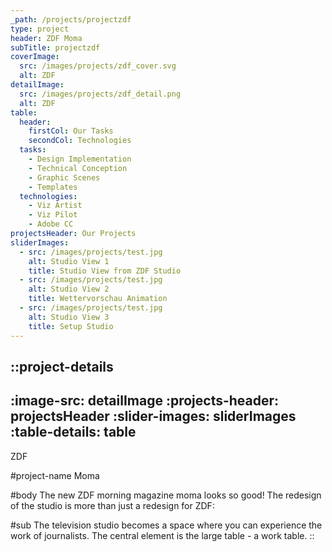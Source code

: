 ```yaml
---
_path: /projects/projectzdf
type: project
header: ZDF Moma
subTitle: projectzdf
coverImage:
  src: /images/projects/zdf_cover.svg
  alt: ZDF
detailImage:
  src: /images/projects/zdf_detail.png
  alt: ZDF
table:
  header:
    firstCol: Our Tasks
    secondCol: Technologies
  tasks:
    - Design Implementation
    - Technical Conception
    - Graphic Scenes
    - Templates
  technologies:
    - Viz Artist
    - Viz Pilot
    - Adobe CC
projectsHeader: Our Projects
sliderImages:
  - src: /images/projects/test.jpg
    alt: Studio View 1
    title: Studio View from ZDF Studio
  - src: /images/projects/test.jpg
    alt: Studio View 2
    title: Wettervorschau Animation
  - src: /images/projects/test.jpg
    alt: Studio View 3
    title: Setup Studio
---
```


::project-details
---
:image-src: detailImage
:projects-header: projectsHeader
:slider-images: sliderImages
:table-details: table
---
ZDF

#project-name
Moma

#body
The new ZDF morning magazine moma looks so good! The redesign of the studio is more than just a redesign for ZDF:

#sub
The television studio becomes a space where you can experience the work of journalists. The central element is the large table - a work table.
::
